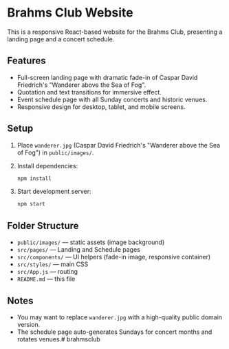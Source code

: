 # Brahms Club Website

This is a responsive React-based website for the Brahms Club, presenting a landing page and a concert schedule.

## Features

- Full-screen landing page with dramatic fade-in of Caspar David Friedrich's "Wanderer above the Sea of Fog".
- Quotation and text transitions for immersive effect.
- Event schedule page with all Sunday concerts and historic venues.
- Responsive design for desktop, tablet, and mobile screens.

## Setup

1. Place `wanderer.jpg` (Caspar David Friedrich's "Wanderer above the Sea of Fog") in `public/images/`.
2. Install dependencies:

    ```bash
    npm install
    ```

3. Start development server:

    ```bash
    npm start
    ```

## Folder Structure

- `public/images/` — static assets (image background)
- `src/pages/` — Landing and Schedule pages
- `src/components/` — UI helpers (fade-in image, responsive container)
- `src/styles/` — main CSS
- `src/App.js` — routing
- `README.md` — this file

## Notes

- You may want to replace `wanderer.jpg` with a high-quality public domain version.
- The schedule page auto-generates Sundays for concert months and rotates venues.#   b r a h m s c l u b  
 